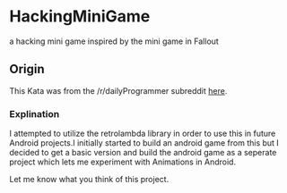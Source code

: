 # HackingMiniGame
a hacking mini game inspired by the mini game in Fallout

## Origin
This Kata was from the /r/dailyProgrammer subreddit [here](https://www.reddit.com/r/dailyprogrammer/comments/3qjnil/20151028_challenge_238_intermediate_fallout/).

### Explination
  I attempted to utilize the retrolambda library in order to use this in future Android projects.I initially started to build an android game from this but I decided to get a basic version and build the android game as a seperate project which lets me experiment with Animations in Android.
  
  Let me know what you think of this project.
